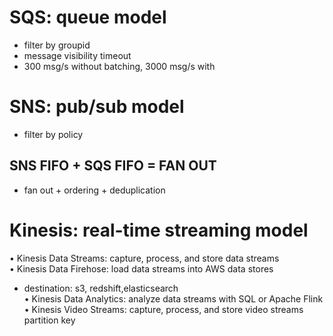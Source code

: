# SQS: queue model
* filter by groupid
* message visibility timeout
* 300 msg/s without batching, 3000 msg/s with

# SNS: pub/sub model
* filter by policy
## SNS FIFO + SQS FIFO = FAN OUT
* fan out + ordering + deduplication


# Kinesis: real-time streaming model
• Kinesis Data Streams: capture, process, and store data streams  
• Kinesis Data Firehose: load data streams into AWS data stores  
  * destination: s3, redshift,elasticsearch  
• Kinesis Data Analytics: analyze data streams with SQL or Apache Flink  
• Kinesis Video Streams: capture, process, and store video streams  
partition key  
